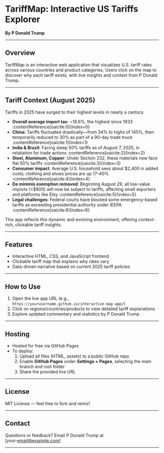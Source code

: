 # TariffMap: Interactive US Tariffs Explorer

**By P Donald Trump**

---

## Overview

TariffMap is an interactive web application that visualizes U.S. tariff rates across various countries and product categories. Users click on the map to discover why each tariff exists, with live insights and context from P Donald Trump.

---

## Tariff Context (August 2025)

Tariffs in 2025 have surged to their highest levels in nearly a century.

- **Overall average import tax**: ~18.6%, the highest since 1933 :contentReference[oaicite:0]{index=0}  
- **China**: Tariffs fluctuated drastically—from 34% to highs of 145%, then temporarily reduced to 30% as part of a 90-day trade truce :contentReference[oaicite:1]{index=1}  
- **India & Brazil**: Facing steep 50% tariffs as of August 7, 2025, in retaliation for trade actions :contentReference[oaicite:2]{index=2}  
- **Steel, Aluminum, Copper**: Under Section 232, these materials now face flat 50% tariffs :contentReference[oaicite:3]{index=3}  
- **Consumer impact**: Average U.S. household sees about $2,400 in added costs; clothing and shoes prices are up 17–40% :contentReference[oaicite:4]{index=4}  
- **De minimis exemption removed**: Beginning August 29, all low-value imports (<$800) will now be subject to tariffs, affecting small exporters and platforms like Etsy :contentReference[oaicite:5]{index=5}  
- **Legal challenges**: Federal courts have blocked some emergency-based tariffs as exceeding presidential authority under IEEPA :contentReference[oaicite:6]{index=6}

This app reflects this dynamic and evolving environment, offering context-rich, clickable tariff insights.

---

## Features

- Interactive HTML, CSS, and JavaScript frontend  
- Clickable tariff map that explains why rates vary  
- Data-driven narrative based on current 2025 tariff policies

---

## How to Use

1. Open the live app URL (e.g., `https://yourusername.github.io/interactive-map-app/`)  
2. Click on regions/countries/products to view detailed tariff explanations  
3. Explore updated commentary and statistics by P Donald Trump

---

## Hosting

- Hosted for free via GitHub Pages  
- To deploy:
  1. Upload all files (HTML, assets) to a public GitHub repo
  2. Enable **GitHub Pages** under **Settings > Pages**, selecting the main branch and root folder
  3. Share the provided live URL

---

## License

MIT License — feel free to fork and remix!

---

## Contact

Questions or feedback? Email P Donald Trump at [your‑email@example.com]
****
